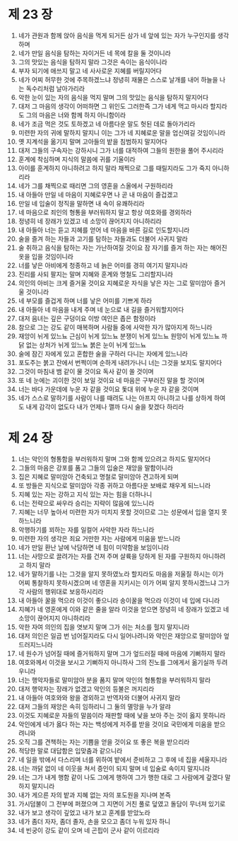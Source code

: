# 제 23 장

1. 네가 관원과 함께 앉아 음식을 먹게 되거든 삼가 네 앞에 있는 자가 누구인지를 생각하며 
2. 네가 만일 음식을 탐하는 자이거든 네 목에 칼을 둘 것이니라 
3. 그의 맛있는 음식을 탐하지 말라 그것은 속이는 음식이니라 
4. 부자 되기에 애쓰지 말고 네 사사로운 지혜를 버릴지어다 
5. 네가 어찌 허무한 것에 주목하겠느냐 정녕히 재물은 스스로 날개를 내어 하늘을 나는 독수리처럼 날아가리라 
6. 악한 눈이 있는 자의 음식을 먹지 말며 그의 맛있는 음식을 탐하지 말지어다 
7. 대저 그 마음의 생각이 어떠하면 그 위인도 그러한즉 그가 네게 먹고 마시라 할지라도 그의 마음은 너와 함께 하지 아니함이라 
8. 네가 조금 먹은 것도 토하겠고 네 아름다운 말도 헛된 데로 돌아가리라 
9. 미련한 자의 귀에 말하지 말지니 이는 그가 네 지혜로운 말을 업신여길 것임이니라 
10. 옛 지계석을 옮기지 말며 고아들의 밭을 침범하지 말지어다 
11. 대저 그들의 구속자는 강하시니 그가 너를 대적하여 그들의 원한을 풀어 주시리라 
12. 훈계에 착심하며 지식의 말씀에 귀를 기울이라 
13. 아이를 훈계하지 아니하려고 하지 말라 채찍으로 그를 때릴지라도 그가 죽지 아니하리라 
14. 네가 그를 채찍으로 때리면 그의 영혼을 스올에서 구원하리라 
15. 내 아들아 만일 네 마음이 지혜로우면 나 곧 내 마음이 즐겁겠고 
16. 만일 네 입술이 정직을 말하면 내 속이 유쾌하리라 
17. 네 마음으로 죄인의 형통을 부러워하지 말고 항상 여호와를 경외하라 
18. 정녕히 네 장래가 있겠고 네 소망이 끊어지지 아니하리라 
19. 내 아들아 너는 듣고 지혜를 얻어 네 마음을 바른 길로 인도할지니라 
20. 술을 즐겨 하는 자들과 고기를 탐하는 자들과도 더불어 사귀지 말라 
21. 술 취하고 음식을 탐하는 자는 가난하여질 것이요 잠 자기를 즐겨 하는 자는 해어진 옷을 입을 것임이니라 
22. 너를 낳은 아비에게 청종하고 네 늙은 어미를 경히 여기지 말지니라 
23. 진리를 사되 팔지는 말며 지혜와 훈계와 명철도 그리할지니라 
24. 의인의 아비는 크게 즐거울 것이요 지혜로운 자식을 낳은 자는 그로 말미암아 즐거울 것이니라 
25. 네 부모를 즐겁게 하며 너를 낳은 어미를 기쁘게 하라 
26. 내 아들아 네 마음을 내게 주며 네 눈으로 내 길을 즐거워할지어다 
27. 대저 음녀는 깊은 구덩이요 이방 여인은 좁은 함정이라 
28. 참으로 그는 강도 같이 매복하며 사람들 중에 사악한 자가 많아지게 하느니라 
29. 재앙이 뉘게 있느뇨 근심이 뉘게 있느뇨 분쟁이 뉘게 있느뇨 원망이 뉘게 있느뇨 까닭 없는 상처가 뉘게 있느뇨 붉은 눈이 뉘게 있느뇨 
30. 술에 잠긴 자에게 있고 혼합한 술을 구하러 다니는 자에게 있느니라 
31. 포도주는 붉고 잔에서 번쩍이며 순하게 내려가나니 너는 그것을 보지도 말지어다 
32. 그것이 마침내 뱀 같이 물 것이요 독사 같이 쏠 것이며 
33. 또 네 눈에는 괴이한 것이 보일 것이요 네 마음은 구부러진 말을 할 것이며 
34. 너는 바다 가운데에 누운 자 같을 것이요 돛대 위에 누운 자 같을 것이며 
35. 네가 스스로 말하기를 사람이 나를 때려도 나는 아프지 아니하고 나를 상하게 하여도 내게 감각이 없도다 내가 언제나 깰까 다시 술을 찾겠다 하리라




# 제 24 장

1. 너는 악인의 형통함을 부러워하지 말며 그와 함께 있으려고 하지도 말지어다 
2. 그들의 마음은 강포를 품고 그들의 입술은 재앙을 말함이니라 
3. 집은 지혜로 말미암아 건축되고 명철로 말미암아 견고하게 되며 
4. 또 방들은 지식으로 말미암아 각종 귀하고 아름다운 보배로 채우게 되느니라 
5. 지혜 있는 자는 강하고 지식 있는 자는 힘을 더하나니 
6. 너는 전략으로 싸우라 승리는 지략이 많음에 있느니라 
7. 지혜는 너무 높아서 미련한 자가 미치지 못할 것이므로 그는 성문에서 입을 열지 못하느니라 
8. 악행하기를 꾀하는 자를 일컬어 사악한 자라 하느니라 
9. 미련한 자의 생각은 죄요 거만한 자는 사람에게 미움을 받느니라 
10. 네가 만일 환난 날에 낙담하면 네 힘이 미약함을 보임이니라 
11. 너는 사망으로 끌려가는 자를 건져 주며 살륙을 당하게 된 자를 구원하지 아니하려고 하지 말라 
12. 네가 말하기를 나는 그것을 알지 못하였노라 할지라도 마음을 저울질 하시는 이가 어찌 통찰하지 못하시겠으며 네 영혼을 지키시는 이가 어찌 알지 못하시겠느냐 그가 각 사람의 행위대로 보응하시리라 
13. 내 아들아 꿀을 먹으라 이것이 좋으니라 송이꿀을 먹으라 이것이 네 입에 다니라 
14. 지혜가 네 영혼에게 이와 같은 줄을 알라 이것을 얻으면 정녕히 네 장래가 있겠고 네 소망이 끊어지지 아니하리라 
15. 악한 자여 의인의 집을 엿보지 말며 그가 쉬는 처소를 헐지 말지니라 
16. 대저 의인은 일곱 번 넘어질지라도 다시 일어나려니와 악인은 재앙으로 말미암아 엎드러지느니라 
17. 네 원수가 넘어질 때에 즐거워하지 말며 그가 엎드러질 때에 마음에 기뻐하지 말라 
18. 여호와께서 이것을 보시고 기뻐하지 아니하사 그의 진노를 그에게서 옮기실까 두려우니라 
19. 너는 행악자들로 말미암아 분을 품지 말며 악인의 형통함을 부러워하지 말라 
20. 대저 행악자는 장래가 없겠고 악인의 등불은 꺼지리라 
21. 내 아들아 여호와와 왕을 경외하고 반역자와 더불어 사귀지 말라 
22. 대저 그들의 재앙은 속히 임하리니 그 둘의 멸망을 누가 알랴 
23. 이것도 지혜로운 자들의 말씀이라 재판할 때에 낯을 보아 주는 것이 옳지 못하니라 
24. 악인에게 네가 옳다 하는 자는 백성에게 저주를 받을 것이요 국민에게 미움을 받으려니와 
25. 오직 그를 견책하는 자는 기쁨을 얻을 것이요 또 좋은 복을 받으리라 
26. 적당한 말로 대답함은 입맞춤과 같으니라 
27. 네 일을 밖에서 다스리며 너를 위하여 밭에서 준비하고 그 후에 네 집을 세울지니라 
28. 너는 까닭 없이 네 이웃을 쳐서 증인이 되지 말며 네 입술로 속이지 말지니라 
29. 너는 그가 내게 행함 같이 나도 그에게 행하여 그가 행한 대로 그 사람에게 갚겠다 말하지 말지니라 
30. 내가 게으른 자의 밭과 지혜 없는 자의 포도원을 지나며 본즉 
31. 가시덤불이 그 전부에 퍼졌으며 그 지면이 거친 풀로 덮였고 돌담이 무너져 있기로 
32. 내가 보고 생각이 깊었고 내가 보고 훈계를 받았노라 
33. 네가 좀더 자자, 좀더 졸자, 손을 모으고 좀더 누워 있자 하니 
34. 네 빈궁이 강도 같이 오며 네 곤핍이 군사 같이 이르리라



